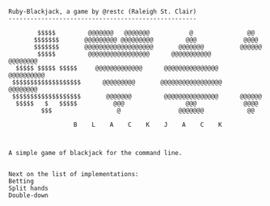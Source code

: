     Ruby-Blackjack, a game by @restc (Raleigh St. Clair) 
    ----------------------------------------------------
    
            $$$$$         @@@@@@@   @@@@@@@           @               @@    
           $$$$$$$       @@@@@@@@@ @@@@@@@@@         @@@             @@@@   
           $$$$$$$       @@@@@@@@@@@@@@@@@@@       @@@@@@@          @@@@@@  
            $$$$$         @@@@@@@@@@@@@@@@@      @@@@@@@@@@@       @@@@@@@@ 
      $$$$$ $$$$$ $$$$$     @@@@@@@@@@@@@      @@@@@@@@@@@@@@@    @@@@@@@@@@
     $$$$$$$$$$$$$$$$$$$      @@@@@@@@@       @@@@@@@@@@@@@@@@@    @@@@@@@@ 
     $$$$$$$$$$$$$$$$$$$       @@@@@@@         @@@@@@@@@@@@@@@      @@@@@@  
      $$$$$   $   $$$$$          @@@                 @@@             @@@@   
             $$$                  @                @@@@@@@            @@     
    
                      B    L    A    C    K    J    A    C    K
    
    
    
    A simple game of blackjack for the command line.
    
    
    Next on the list of implementations:
    Betting
    Split hands
    Double-down
  
